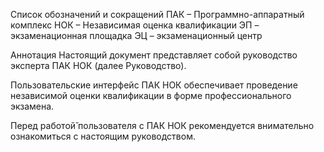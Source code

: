 Список обозначений и сокращений
ПАК – Программно-аппаратный комплекс
НОК – Независимая оценка квалификации
ЭП – экзаменационная площадка
ЭЦ – экзаменационный центр

Аннотация
Настоящий документ представляет собой руководство эксперта ПАК НОК (далее Руководство).

Пользовательские интерфейс ПАК НОК обеспечивает проведение независимой оценки квалификации в форме профессионального экзамена.

Перед работой̆ пользователя с ПАК НОК рекомендуется внимательно ознакомиться с настоящим руководством.
